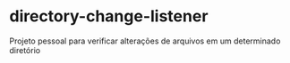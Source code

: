 # directory-change-listener
Projeto pessoal para verificar alterações de arquivos em um determinado diretório
